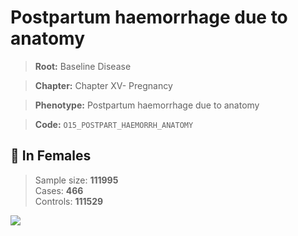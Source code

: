 # Postpartum haemorrhage due to anatomy

> **Root:** Baseline Disease  

> **Chapter:** Chapter XV- Pregnancy  

> **Phenotype:** Postpartum haemorrhage due to anatomy  

> **Code:** `O15_POSTPART_HAEMORRH_ANATOMY`

## 👩 In Females  
> Sample size: **111995**  
> Cases: **466**  
> Controls: **111529**
<img src="/Disease/Figures/ALL/Baseline/O15_POSTPART_HAEMORRH_ANATOMY.png"/>
<CsvTable src="/Disease_Data/ALL/Baseline/LG_O15_POSTPART_HAEMORRH_ANATOMY.csv" label="🔍 View full results" />
